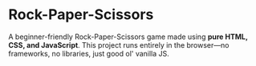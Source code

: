 # Rock-Paper-Scissors
A beginner-friendly Rock-Paper-Scissors game made using **pure HTML, CSS, and JavaScript**.   This project runs entirely in the browser—no frameworks, no libraries, just good ol' vanilla JS.
